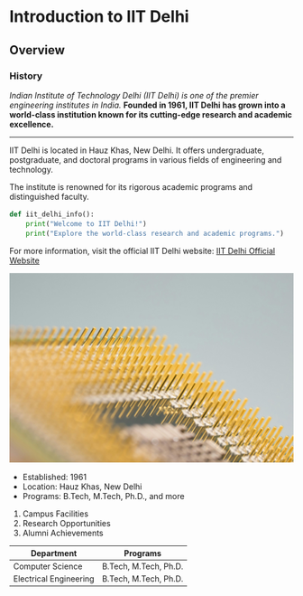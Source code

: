 # Introduction to IIT Delhi
## Overview
### History

*Indian Institute of Technology Delhi (IIT Delhi) is one of the premier engineering institutes in India.*
**Founded in 1961, IIT Delhi has grown into a world-class institution known for its cutting-edge research and academic excellence.**

---

IIT Delhi is located in Hauz Khas, New Delhi. It offers undergraduate, postgraduate, and doctoral programs in various fields of engineering and technology.

The institute is renowned for its rigorous academic programs and distinguished faculty.

```python
def iit_delhi_info():
    print("Welcome to IIT Delhi!")
    print("Explore the world-class research and academic programs.")

```

For more information, visit the official IIT Delhi website: [IIT Delhi Official Website](https://www.iitd.ac.in)


![IIT Delhi Campus](images/technology.jpg)

- Established: 1961
- Location: Hauz Khas, New Delhi
- Programs: B.Tech, M.Tech, Ph.D., and more

1. Campus Facilities
2. Research Opportunities
3. Alumni Achievements

| Department           | Programs                  |
|----------------------|---------------------------|
| Computer Science     | B.Tech, M.Tech, Ph.D.     |
| Electrical Engineering | B.Tech, M.Tech, Ph.D.     |
